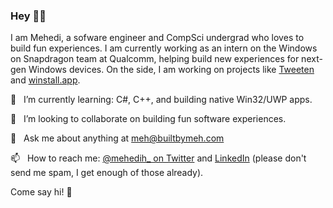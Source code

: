 ### Hey 👋🏽

I am Mehedi, a sofware engineer and CompSci undergrad who loves to build fun experiences. I am currently working as an intern on the Windows on Snapdragon team at Qualcomm, helping build new experiences for next-gen Windows devices. On the side, I am working on projects like [Tweeten](https://tweetenapp.com) and [winstall.app](https://github.com/MehediH/winstall).

🌱  &nbsp;&nbsp;I’m currently learning: C#, C++, and building native Win32/UWP apps.

👯  &nbsp;&nbsp;I’m looking to collaborate on building fun software experiences.

💬  &nbsp;&nbsp;Ask me about anything at [meh@builtbymeh.com](mailto:meh@builtbymeh.com)

📫  &nbsp;&nbsp;How to reach me: [@mehedih_ on Twitter](https://twitter.com/mehedih_) and [LinkedIn](https://www.linkedin.com/in/meh-hassan/) (please don't send me spam, I get enough of those already).

Come say hi! 👀
